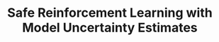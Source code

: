---
title: "Safe Reinforcement Learning with Model Uncertainty Estimates"
authors: "Bj\"{o}rn L\"{u}tjens, Michael Everett, Jonathan P. How"
venue: "IEEE International Conference on Robotics and Automation (ICRA)"
year: "2019"
status: "published"
arxiv: "https://arxiv.org/abs/1810.08700"
official_link: ""
doi: ""
volume: "N/A"
number: "N/A"
pages: ""
publisher: ""
month: "05"
address: "Montreal, Canada"
type: "conference"
school: "N/A"
awards: "N/A"
notes: ""
image: "safe_rl.png"
collection: publications
permalink: /publication/2019-05-Lutjens19_ICRA.html
---